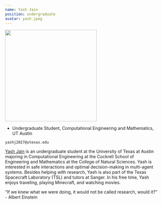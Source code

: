 ```yaml
---
name: Yash Jain
position: undergraduate
avatar: yash.jpeg
---
```


<img width="300" src="{{site.baseurl}}/images/people/{{page.avatar}}" data-action="zoom">

- Undergraduate Student, Computational Engineering and Mathematics, UT Austin<br>

<i class="fa fa-envelope-o"></i> `yashj2027@utexas.edu`<br>

[Yash Jain](www.linkedin.com/in/yashjain-aus) is an undergraduate student at the University of Texas at Austin majoring in Computational Engineering at the Cockrell School of Engineering and Mathematics at the College of Natural Sciences. Yash is interested in safe interactions and optimal decision-making in multi-agent systems. Besides helping with research, Yash is also part of the Texas Spacecraft Laboratory (TSL) and tutors at Sanger. In his free time, Yash enjoys traveling, playing Minecraft, and watching movies.

“If we knew what we were doing, it would not be called research, would it?” - Albert Einstein
